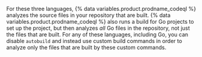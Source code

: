 For these three languages, {% data variables.product.prodname_codeql %} analyzes the source files in your repository that are built. {% data variables.product.prodname_codeql %} also runs a build for Go projects to set up the project, but then analyzes _all_ Go files in the repository, not just the files that are built. For any of these languages, including Go, you can disable `autobuild` and instead use custom build commands in order to analyze only the files that are built by these custom commands.